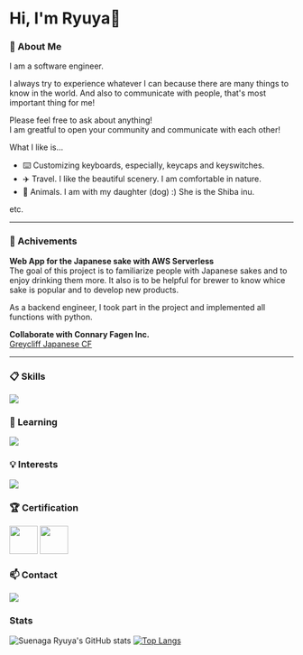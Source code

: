 # Hi, I'm Ryuya👋

### :frowning_person: About Me
I am a software engineer.

I always try to experience whatever I can because there are many things to know in the world.
And also to communicate with people, that's most important thing for me!

Please feel free to ask about anything!<br>
I am greatful to open your community and communicate with each other!

What I like is...
- :keyboard: Customizing keyboards, especially, keycaps and keyswitches.
- :airplane: Travel. I like the beautiful scenery. I am comfortable in nature.
- :dog: Animals. I am with my daughter (dog) :) She is the Shiba inu.

etc.

---

### :open_file_folder: Achivements
**Web App for the Japanese sake with AWS Serverless**<br>
The goal of this project is to familiarize people with Japanese sakes and to enjoy drinking them more.
It also is to be helpful for brewer to know whice sake is popular and to develop new products.

As a backend engineer, I took part in the project and implemented all functions with python.



**Collaborate with Connary Fagen Inc.**<br>
[Greycliff Japanese CF](https://connary.com/greycliff_japanese.html)

---

### :clipboard: Skills
<p align="left">
  <a href="https://skillicons.dev">
    <img src="https://skillicons.dev/icons?i=vscode,html,css,js,php,python,aws,wordpress,mysql,git,github,dynamodb" />
  </a>
</p>

### :open_book: Learning
<p align="left">
  <a href="https://skillicons.dev">
    <img src="https://skillicons.dev/icons?i=vite,react,bun,blender,nodejs,flask,laravel,ts,docker,gatsby" />
  </a>
</p>

### :bulb: Interests
<p align="left">
  <a href="https://skillicons.dev">
    <img src="https://skillicons.dev/icons?i=elixir,electron,dart,flutter,julia,solidjs,rust,vue,go,elysia,prisma" />
  </a>
</p>

### :trophy: Certification
<span>
  <img width="50px" height="50px" src="https://images.credly.com/images/3599ecf5-baa4-4b3d-87b4-501a48a125c9/Japan_Silver_Java_SE_Programmer_Badge__1_.png">
  <img width="50px" height="50px" src="https://images.credly.com/images/00634f82-b07f-4bbd-a6bb-53de397fc3a6/image.png">
</span>

### :mailbox: Contact
<p align="left">
  <a href="https://skillicons.dev">
    <img src="https://skillicons.dev/icons?i=discord" />
  </a>
</p>

### Stats
![Suenaga Ryuya's GitHub stats](https://github-readme-stats.vercel.app/api?username=Suenaga-Ryuya&show_icons=true&theme=radical)
[![Top Langs](https://github-readme-stats.vercel.app/api/top-langs/?username=Suenaga-Ryuya&hide_progress=false)](https://github.com/anuraghazra/github-readme-stats)
